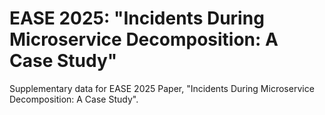 # EASE 2025: "Incidents During Microservice Decomposition: A Case Study"
Supplementary data for EASE 2025 Paper, "Incidents During Microservice Decomposition: A Case Study".

